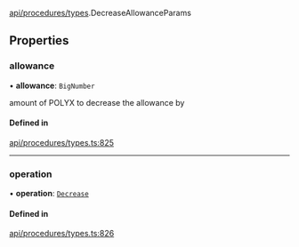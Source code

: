 [api/procedures/types](../../../../Modules/API/Procedures/Types.md).DecreaseAllowanceParams

## Properties

### allowance

• **allowance**: `BigNumber`

amount of POLYX to decrease the allowance by

#### Defined in

[api/procedures/types.ts:825](https://github.com/PolymeshAssociation/polymesh-sdk/blob/15be87e8/src/api/procedures/types.ts#L825)

___

### operation

• **operation**: [`Decrease`](../../../../Enums/API/Procedures/Types/AllowanceOperation.md#decrease)

#### Defined in

[api/procedures/types.ts:826](https://github.com/PolymeshAssociation/polymesh-sdk/blob/15be87e8/src/api/procedures/types.ts#L826)
